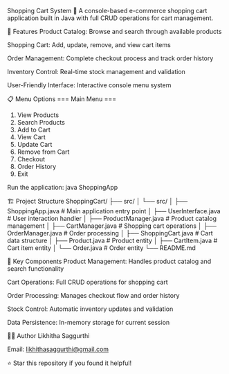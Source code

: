 Shopping Cart System 🛒
A console-based e-commerce shopping cart application built in Java with full CRUD operations for cart management.

🚀 Features
Product Catalog: Browse and search through available products

Shopping Cart: Add, update, remove, and view cart items

Order Management: Complete checkout process and track order history

Inventory Control: Real-time stock management and validation

User-Friendly Interface: Interactive console menu system

📋 Menu Options
=== Main Menu ===
1. View Products
2. Search Products
3. Add to Cart
4. View Cart
5. Update Cart
6. Remove from Cart
7. Checkout
8. Order History
9. Exit

Run the application:
java ShoppingApp

🏗️ Project Structure
ShoppingCart/
├── src/
│   └── src/
│       ├── ShoppingApp.java      # Main application entry point
│       ├── UserInterface.java    # User interaction handler
│       ├── ProductManager.java   # Product catalog management
│       ├── CartManager.java      # Shopping cart operations
│       ├── OrderManager.java     # Order processing
│       ├── ShoppingCart.java     # Cart data structure
│       ├── Product.java          # Product entity
│       ├── CartItem.java         # Cart item entity
│       └── Order.java            # Order entity
└── README.md

🔧 Key Components
Product Management: Handles product catalog and search functionality

Cart Operations: Full CRUD operations for shopping cart

Order Processing: Manages checkout flow and order history

Stock Control: Automatic inventory updates and validation

Data Persistence: In-memory storage for current session

👨‍💻 Author
Likhitha Saggurthi

Email: likhithasaggurthi@gmail.com

⭐ Star this repository if you found it helpful!
